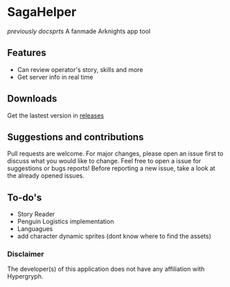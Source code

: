 # SagaHelper
*previously docsprts*
A fanmade Arknights app tool

## Features
- Can review operator's story, skills and more
- Get server info in real time

## Downloads
Get the lastest version in [releases](https://github.com/elbriant/sagahelper/releases)

## Suggestions and contributions
Pull requests are welcome. For major changes, please open an issue first to discuss what you would like to change.
Feel free to open a issue for suggestions or bugs reports!
Before reporting a new issue, take a look at the already opened issues.

## To-do's
- Story Reader
- Penguin Logistics implementation
- Languagues
- add character dynamic sprites (dont know where to find the assets)

### Disclaimer
The developer(s) of this application does not have any affiliation with Hypergryph.
